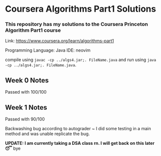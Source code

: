 # Coursera Algorithms Part1 Solutions

### This repository has my solutions to the Coursera Princeton Algorithm Part1 course
Link: https://www.coursera.org/learn/algorithms-part1

Programming Language: Java
IDE: neovim

compile using `javac -cp ../algs4.jar;. FileName.java` and run using `java -cp ../algs4.jar;. FileName.java`.

## Week 0 Notes
Passed with 100/100

## Week 1 Notes
Passed with 90/100

Backwashing bug according to autograder ~ I did some testing in a main method and was unable replicate the bug.

**UPDATE: I am currently taking a DSA class rn. I will get back on this later :sleeping:** bye
